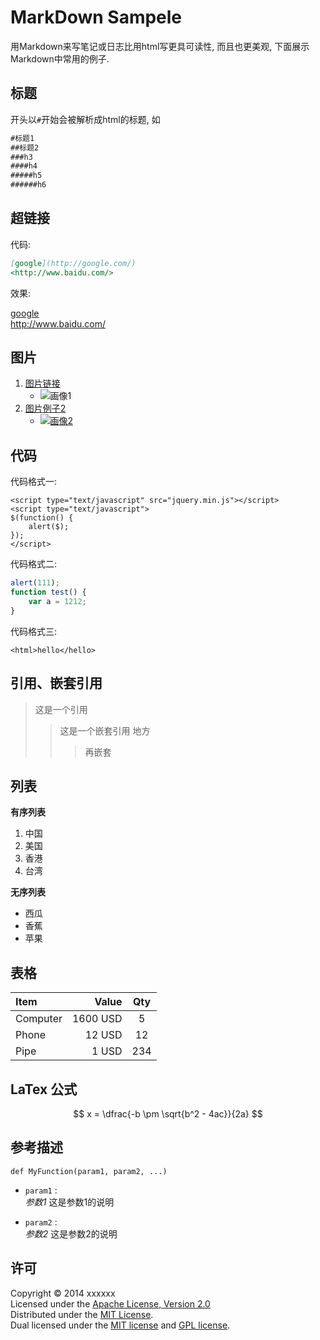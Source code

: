 MarkDown Sampele
=================


用Markdown来写笔记或日志比用html写更具可读性, 而且也更美观, 下面展示Markdown中常用的例子.

标题
-------------------------------------------------------
开头以`#`开始会被解析成html的标题, 如

```markdown
#标题1
##标题2
###h3
####h4
#####h5
######h6
```

超链接
-------------------------------------------------------
代码:

```markdown
[google](http://google.com/)  
<http://www.baidu.com/>  
```

效果:

[google](http://google.com/)  
<http://www.baidu.com/>  


图片
-------------------------------------------------------
1. [图片链接](http://example.com/ "图片链接描述")
    * ![画像1](http://github.com/unicorn.png "alt信息")
2. [图片例子2][link]
    - [![画像2][image]](https://github.com/)

  [link]: http://example.com/ "link title"
  [image]: http://github.com/github.png "image alt info"



代码
-------------------------------------------------------
代码格式一: 

    <script type="text/javascript" src="jquery.min.js"></script>
    <script type="text/javascript">
    $(function() {
        alert($); 
    });
    </script>

代码格式二:

```javascript
alert(111);
function test() {
    var a = 1212;
}
```

代码格式三:

`<html>hello</hello>`


引用、嵌套引用
-------------------------------------------------------
> 这是一个引用
> 
> > 这是一个嵌套引用
> > 地方
> > > 再嵌套

列表
-------------------------------------------------------
__有序列表__

1. 中国
2. 美国
3. 香港
4. 台湾

__无序列表__

- 西瓜
- 香蕉
- 苹果


表格
-------------------------------------------------------
| Item      |    Value | Qty  |
| :-------- | --------:| :--: |
| Computer  | 1600 USD |  5   |
| Phone     |   12 USD |  12  |
| Pipe      |    1 USD | 234  |


LaTex 公式
-------------------------------------------------------
$$  x = \dfrac{-b \pm \sqrt{b^2 - 4ac}}{2a} $$

参考描述
-------------------------------------------------------
    def MyFunction(param1, param2, ...)

+   `param1` :  
    _参数1_ 这是参数1的说明

+   `param2` :   
    _参数2_ 这是参数2的说明

许可
-------------------------------------------------------
Copyright &copy; 2014 xxxxxx  
Licensed under the [Apache License, Version 2.0][Apache]  
Distributed under the [MIT License][mit].  
Dual licensed under the [MIT license][MIT] and [GPL license][GPL].

[Apache]: http://www.apache.org/licenses/LICENSE-2.0
[MIT]: http://www.opensource.org/licenses/mit-license.php
[GPL]: http://www.gnu.org/licenses/gpl.html

